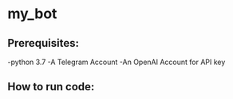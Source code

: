 # my_bot

## Prerequisites:

-python 3.7
-A Telegram Account
-An OpenAI Account for API key

## How to run code:
